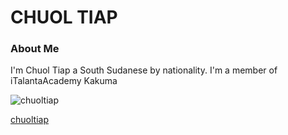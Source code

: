 # CHUOL TIAP


### About Me
I'm Chuol Tiap a South Sudanese by nationality. I'm a member of iTalantaAcademy Kakuma

<!-- image -->
![chuoltiap](https://scontent.fmba5-1.fna.fbcdn.net/v/t1.6435-9/73524581_964884313884467_2780887016584249344_n.jpg?_nc_cat=108&ccb=1-5&_nc_sid=174925&_nc_ohc=enyTewk_rXAAX8NjBse&_nc_ht=scontent.fmba5-1.fna&oh=719cf0d023b1647bf44417e3e77a35a2&oe=61B94ADB)

<!-- links -->
[chuoltiap](https://github.com/account)